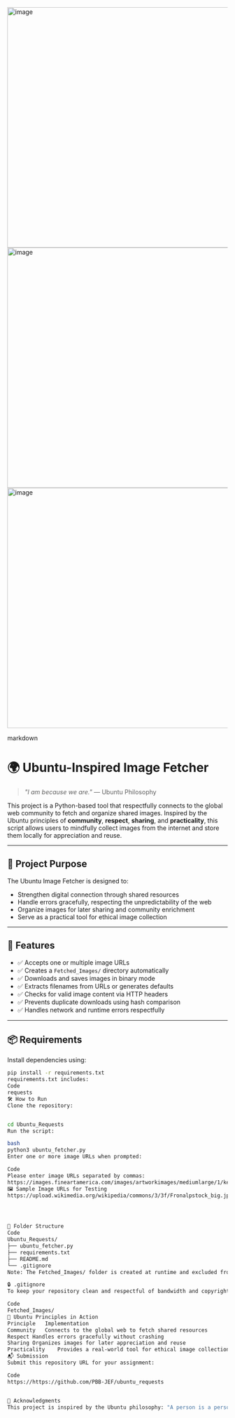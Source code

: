 <img width="975" height="548" alt="image" src="https://github.com/user-attachments/assets/d36910d1-6f9f-405c-9db7-ad364e641de4" />

<img width="975" height="548" alt="image" src="https://github.com/user-attachments/assets/635ed9d9-c80a-446b-91ac-283fda410beb" />

<img width="975" height="548" alt="image" src="https://github.com/user-attachments/assets/10b35185-4cc4-42a5-a57a-a327654be1fb" />





markdown
# 🌍 Ubuntu-Inspired Image Fetcher

> _"I am because we are."_ — Ubuntu Philosophy

This project is a Python-based tool that respectfully connects to the global web community to fetch and organize shared images. Inspired by the Ubuntu principles of **community**, **respect**, **sharing**, and **practicality**, this script allows users to mindfully collect images from the internet and store them locally for appreciation and reuse.

---

## 🧠 Project Purpose

The Ubuntu Image Fetcher is designed to:
- Strengthen digital connection through shared resources
- Handle errors gracefully, respecting the unpredictability of the web
- Organize images for later sharing and community enrichment
- Serve as a practical tool for ethical image collection

---

## 🚀 Features

- ✅ Accepts one or multiple image URLs
- ✅ Creates a `Fetched_Images/` directory automatically
- ✅ Downloads and saves images in binary mode
- ✅ Extracts filenames from URLs or generates defaults
- ✅ Checks for valid image content via HTTP headers
- ✅ Prevents duplicate downloads using hash comparison
- ✅ Handles network and runtime errors respectfully

---

## 📦 Requirements

Install dependencies using:

```bash
pip install -r requirements.txt
requirements.txt includes:
Code
requests
🛠️ How to Run
Clone the repository:


cd Ubuntu_Requests
Run the script:

bash
python3 ubuntu_fetcher.py
Enter one or more image URLs when prompted:

Code
Please enter image URLs separated by commas:
https://images.fineartamerica.com/images/artworkimages/mediumlarge/1/keybord-kingshuk-de.jpg, https://pixels.com/images/homepage/ourProductsPrints001.jpg
🖼️ Sample Image URLs for Testing
https://upload.wikimedia.org/wikipedia/commons/3/3f/Fronalpstock_big.jpg




📁 Folder Structure
Code
Ubuntu_Requests/
├── ubuntu_fetcher.py
├── requirements.txt
├── README.md
└── .gitignore
Note: The Fetched_Images/ folder is created at runtime and excluded from version control.

🔒 .gitignore
To keep your repository clean and respectful of bandwidth and copyright, the following is included in .gitignore:

Code
Fetched_Images/
🧘 Ubuntu Principles in Action
Principle	Implementation
Community	Connects to the global web to fetch shared resources
Respect	Handles errors gracefully without crashing
Sharing	Organizes images for later appreciation and reuse
Practicality	Provides a real-world tool for ethical image collection
📬 Submission
Submit this repository URL for your assignment:

Code
https://https://github.com/PBB-JEF/ubuntu_requests


🙌 Acknowledgments
This project is inspired by the Ubuntu philosophy: "A person is a person through other persons." It honors the spirit of connection, collaboration, and ethical technology.




